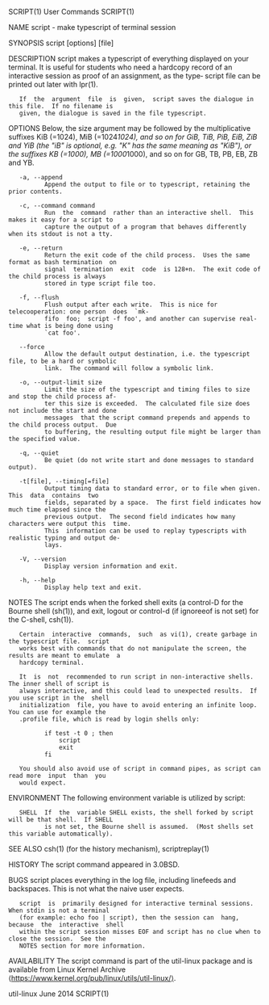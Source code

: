 SCRIPT(1)                                    User Commands                                   SCRIPT(1)

NAME
       script - make typescript of terminal session

SYNOPSIS
       script [options] [file]

DESCRIPTION
       script  makes a typescript of everything displayed on your terminal.  It is useful for students
       who need a hardcopy record of an interactive session as proof of an assignment,  as  the  type‐
       script file can be printed out later with lpr(1).

       If  the  argument  file  is  given,  script saves the dialogue in this file.  If no filename is
       given, the dialogue is saved in the file typescript.

OPTIONS
       Below, the size argument may be followed  by  the  multiplicative  suffixes  KiB  (=1024),  MiB
       (=1024*1024), and so on for GiB, TiB, PiB, EiB, ZiB and YiB (the "iB" is optional, e.g. "K" has
       the same meaning as "KiB"), or the suffixes KB (=1000), MB (=1000*1000), and so on for GB,  TB,
       PB, EB, ZB and YB.

       -a, --append
              Append the output to file or to typescript, retaining the prior contents.

       -c, --command command
              Run  the  command  rather than an interactive shell.  This makes it easy for a script to
              capture the output of a program that behaves differently when its stdout is not a tty.

       -e, --return
              Return the exit code of the child process.  Uses the same format as bash termination  on
              signal  termination  exit  code  is 128+n.  The exit code of the child process is always
              stored in type script file too.

       -f, --flush
              Flush output after each write.  This is nice for telecooperation: one person  does  `mk‐
              fifo  foo;  script -f foo', and another can supervise real-time what is being done using
              `cat foo'.

       --force
              Allow the default output destination, i.e. the typescript file, to be a hard or symbolic
              link.  The command will follow a symbolic link.

       -o, --output-limit size
              Limit the size of the typescript and timing files to size and stop the child process af‐
              ter this size is exceeded.  The calculated file size does not include the start and done
              messages  that the script command prepends and appends to the child process output.  Due
              to buffering, the resulting output file might be larger than the specified value.

       -q, --quiet
              Be quiet (do not write start and done messages to standard output).

       -t[file], --timing[=file]
              Output timing data to standard error, or to file when given.   This  data  contains  two
              fields, separated by a space.  The first field indicates how much time elapsed since the
              previous output.  The second field indicates how many characters were output this  time.
              This  information can be used to replay typescripts with realistic typing and output de‐
              lays.

       -V, --version
              Display version information and exit.

       -h, --help
              Display help text and exit.

NOTES
       The script ends when the forked shell exits (a control-D for  the  Bourne  shell  (sh(1)),  and
       exit, logout or control-d (if ignoreeof is not set) for the C-shell, csh(1)).

       Certain  interactive  commands,  such  as vi(1), create garbage in the typescript file.  script
       works best with commands that do not manipulate the screen, the results are meant to emulate  a
       hardcopy terminal.

       It  is  not  recommended to run script in non-interactive shells.  The inner shell of script is
       always interactive, and this could lead to unexpected results.  If you use script in the  shell
       initialization  file, you have to avoid entering an infinite loop.  You can use for example the
       .profile file, which is read by login shells only:

              if test -t 0 ; then
                  script
                  exit
              fi

       You should also avoid use of script in command pipes, as script can read more  input  than  you
       would expect.

ENVIRONMENT
       The following environment variable is utilized by script:

       SHELL  If  the  variable SHELL exists, the shell forked by script will be that shell.  If SHELL
              is not set, the Bourne shell is assumed.  (Most shells set this variable automatically).

SEE ALSO
       csh(1) (for the history mechanism), scriptreplay(1)

HISTORY
       The script command appeared in 3.0BSD.

BUGS
       script places everything in the log file, including linefeeds and backspaces.  This is not what
       the naive user expects.

       script  is  primarily designed for interactive terminal sessions.  When stdin is not a terminal
       (for example: echo foo | script), then the session can  hang,  because  the  interactive  shell
       within the script session misses EOF and script has no clue when to close the session.  See the
       NOTES section for more information.

AVAILABILITY
       The script command is part of the util-linux package and is available from Linux Kernel Archive
       ⟨https://www.kernel.org/pub/linux/utils/util-linux/⟩.

util-linux                                     June 2014                                     SCRIPT(1)
